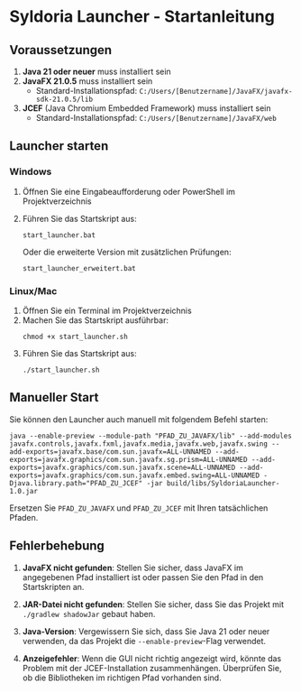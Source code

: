 # Syldoria Launcher - Startanleitung

## Voraussetzungen

1. **Java 21 oder neuer** muss installiert sein
2. **JavaFX 21.0.5** muss installiert sein
   - Standard-Installationspfad: `C:/Users/[Benutzername]/JavaFX/javafx-sdk-21.0.5/lib`
3. **JCEF** (Java Chromium Embedded Framework) muss installiert sein
   - Standard-Installationspfad: `C:/Users/[Benutzername]/JavaFX/web`

## Launcher starten

### Windows

1. Öffnen Sie eine Eingabeaufforderung oder PowerShell im Projektverzeichnis
2. Führen Sie das Startskript aus:
   ```
   start_launcher.bat
   ```
   
   Oder die erweiterte Version mit zusätzlichen Prüfungen:
   ```
   start_launcher_erweitert.bat
   ```

### Linux/Mac

1. Öffnen Sie ein Terminal im Projektverzeichnis
2. Machen Sie das Startskript ausführbar:
   ```
   chmod +x start_launcher.sh
   ```
3. Führen Sie das Startskript aus:
   ```
   ./start_launcher.sh
   ```

## Manueller Start

Sie können den Launcher auch manuell mit folgendem Befehl starten:

```
java --enable-preview --module-path "PFAD_ZU_JAVAFX/lib" --add-modules javafx.controls,javafx.fxml,javafx.media,javafx.web,javafx.swing --add-exports=javafx.base/com.sun.javafx=ALL-UNNAMED --add-exports=javafx.graphics/com.sun.javafx.sg.prism=ALL-UNNAMED --add-exports=javafx.graphics/com.sun.javafx.scene=ALL-UNNAMED --add-exports=javafx.graphics/com.sun.javafx.embed.swing=ALL-UNNAMED -Djava.library.path="PFAD_ZU_JCEF" -jar build/libs/SyldoriaLauncher-1.0.jar
```

Ersetzen Sie `PFAD_ZU_JAVAFX` und `PFAD_ZU_JCEF` mit Ihren tatsächlichen Pfaden.

## Fehlerbehebung

1. **JavaFX nicht gefunden**: Stellen Sie sicher, dass JavaFX im angegebenen Pfad installiert ist oder passen Sie den Pfad in den Startskripten an.

2. **JAR-Datei nicht gefunden**: Stellen Sie sicher, dass Sie das Projekt mit `./gradlew shadowJar` gebaut haben.

3. **Java-Version**: Vergewissern Sie sich, dass Sie Java 21 oder neuer verwenden, da das Projekt die `--enable-preview`-Flag verwendet.

4. **Anzeigefehler**: Wenn die GUI nicht richtig angezeigt wird, könnte das Problem mit der JCEF-Installation zusammenhängen. Überprüfen Sie, ob die Bibliotheken im richtigen Pfad vorhanden sind. 